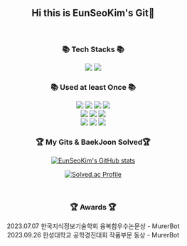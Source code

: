 <div align = "center">
	
<br><br>
  ## Hi this is EunSeoKim's Git👋
<br>

  ### 📚 Tech Stacks 📚
   
  <img src="https://img.shields.io/badge/Python-a244b1?style=for-the-badge&logoColor=white"> 
  <img src="https://img.shields.io/badge/Java-d1j2v4?style=for-the-badge&logoColor=white"> 

  <br>	

### 📚 Used at least Once  📚

  <img src="https://img.shields.io/badge/c-007396?style=for-the-badge&logoColor=white"> 
  <img src="https://img.shields.io/badge/c++-3776AB?style=for-the-badge&logoColor=white"> 
  <img src="https://img.shields.io/badge/kotlin-3776AB?style=for-the-badge&logoColor=white"> 
  <img src="https://img.shields.io/badge/swift-3776AB?style=for-the-badge&logoColor=white"> 
  <br>
  <img src="https://img.shields.io/badge/ApacheTomcat-3776AB?style=for-the-badge&logoColor=white"> 
  <img src="https://img.shields.io/badge/ApacheSolr-3776AB?style=for-the-badge&logoColor=white"> 
  <img src="https://img.shields.io/badge/ElasticSearch-3776AB?style=for-the-badge&logoColor=white"> 
  <br>
  <img src="https://img.shields.io/badge/mysql-3776AB?style=for-the-badge&logoColor=white"> 
  <img src="https://img.shields.io/badge/MariaDB-3776AB?style=for-the-badge&logoColor=white"> 
  <img src="https://img.shields.io/badge/Firebase-3776AB?style=for-the-badge&logoColor=white"> 

<br>
</div>
<div align = "center">
	
### 🏆 My Gits & BaekJoon Solved🏆	

[![EunSeoKim's GitHub stats](https://github-readme-stats.vercel.app/api?username=daneng4&hide_title=true&show_icons=true&include_all_commits=true&disable_animations=true&theme=vue)](https://github.com/anuraghazra/github-readme-stats)

[![Solved.ac Profile](http://mazassumnida.wtf/api/generate_badge?boj=daneng4)](https://solved.ac/daneng4)<br/>
  
  <br>
</div>
<div align = "center">
	
### 🏆 Awards 🏆

2023.07.07 한국지식정보기술학회 융복합우수논문상 - MurerBot
<br>
2023.09.26 한성대학교 공학경진대회 작품부문 동상 - MurerBot

</div>
